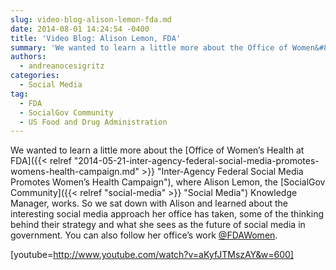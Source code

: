 ```yaml
---
slug: video-blog-alison-lemon-fda.md
date: 2014-08-01 14:24:54 -0400
title: 'Video Blog: Alison Lemon, FDA'
summary: 'We wanted to learn a little more about the Office of Women&#8217;s Health at FDA, where Alison Lemon, the SocialGov Community Knowledge Manager, works. So we sat down with Alison and learned about the interesting social media approach her office has taken, some of the thinking behind their strategy and what she sees as the'
authors:
  - andreanocesigritz
categories:
  - Social Media
tag:
  - FDA
  - SocialGov Community
  - US Food and Drug Administration
---
```


We wanted to learn a little more about the [Office of Women&#8217;s Health at FDA]({{< relref "2014-05-21-inter-agency-federal-social-media-promotes-womens-health-campaign.md" >}} "Inter-Agency Federal Social Media Promotes Women’s Health Campaign"), where Alison Lemon, the [SocialGov Community]({{< relref "social-media" >}} "Social Media") Knowledge Manager, works. So we sat down with Alison and learned about the interesting social media approach her office has taken, some of the thinking behind their strategy and what she sees as the future of social media in government. You can also follow her office&#8217;s work [@FDAWomen](https://twitter.com/FDAWomen).

[youtube=http://www.youtube.com/watch?v=aKyfJTMszAY&w=600]

 